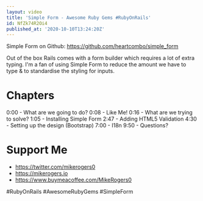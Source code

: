 ```yaml
---
layout: video
title: 'Simple Form - Awesome Ruby Gems #RubyOnRails'
id: NfZk74R2Oi4
published_at: '2020-10-10T13:24:20Z'
---
```

Simple Form on Github: https://github.com/heartcombo/simple_form

Out of the box Rails comes with a form builder which requires a lot of extra typing. I'm a fan of using Simple Form to reduce the amount we have to type & to standardise the styling for inputs.

# Chapters

0:00 - What are we going to do?
0:08 - Like Me!
0:16 - What are we trying to solve?
1:05 - Installing Simple Form
2:47 - Adding HTML5 Validation
4:30 - Setting up the design (Bootstrap)
7:00 - I18n
9:50 - Questions?

# Support Me

- https://twitter.com/mikerogers0
- https://mikerogers.io
- https://www.buymeacoffee.com/MikeRogers0

#RubyOnRails
#AwesomeRubyGems
#SimpleForm